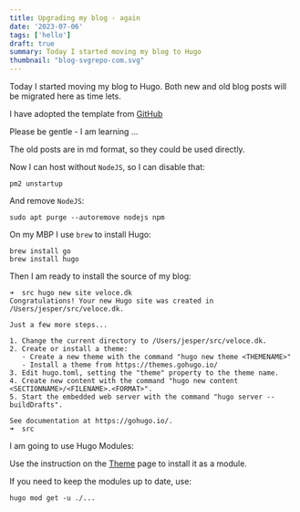 ```yaml
---
title: Upgrading my blog - again
date: '2023-07-06'
tags: ['hello']
draft: true
summary: Today I started moving my blog to Hugo
thumbnail: "blog-svgrepo-com.svg"
---
```


Today I started moving my blog to Hugo. Both new and old blog posts will be migrated here as time lets.

I have adopted the template from [GitHub](https://themes.gohugo.io/themes/hugo-clarity/)

Please be gentle - I am learning ...

The old posts are in md format, so they could be used directly.

Now I can host without `NodeJS`, so I can disable that:

```
pm2 unstartup
```

And remove `NodeJS`:

```
sudo apt purge --autoremove nodejs npm
```

On my MBP I use `brew` to install Hugo:

```
brew install go
brew install hugo
```

Then I am ready to install the source of my blog:

```
➜  src hugo new site veloce.dk 
Congratulations! Your new Hugo site was created in /Users/jesper/src/veloce.dk.

Just a few more steps...

1. Change the current directory to /Users/jesper/src/veloce.dk.
2. Create or install a theme:
   - Create a new theme with the command "hugo new theme <THEMENAME>"
   - Install a theme from https://themes.gohugo.io/
3. Edit hugo.toml, setting the "theme" property to the theme name.
4. Create new content with the command "hugo new content <SECTIONNAME>/<FILENAME>.<FORMAT>".
5. Start the embedded web server with the command "hugo server --buildDrafts".

See documentation at https://gohugo.io/.
➜  src 
```

I am going to use Hugo Modules:

Use the instruction on the [Theme](https://github.com/chipzoller/hugo-clarity) page to install it as a module.

If you need to keep the modules up to date, use:

```
hugo mod get -u ./...
```